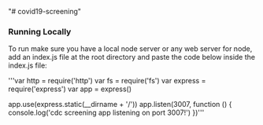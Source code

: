 "# covid19-screening" 
### Running Locally
To run make sure you have a local node server or any web server
for node, add an index.js file at the root directory and paste the code below inside the index.js file:

'''var http = require('http')
var fs = require('fs')
var express = require('express')
var app = express()


app.use(express.static(__dirname + '/'))
app.listen(3007, function () {
    console.log('cdc screening app listening on port 3007!')
})'''